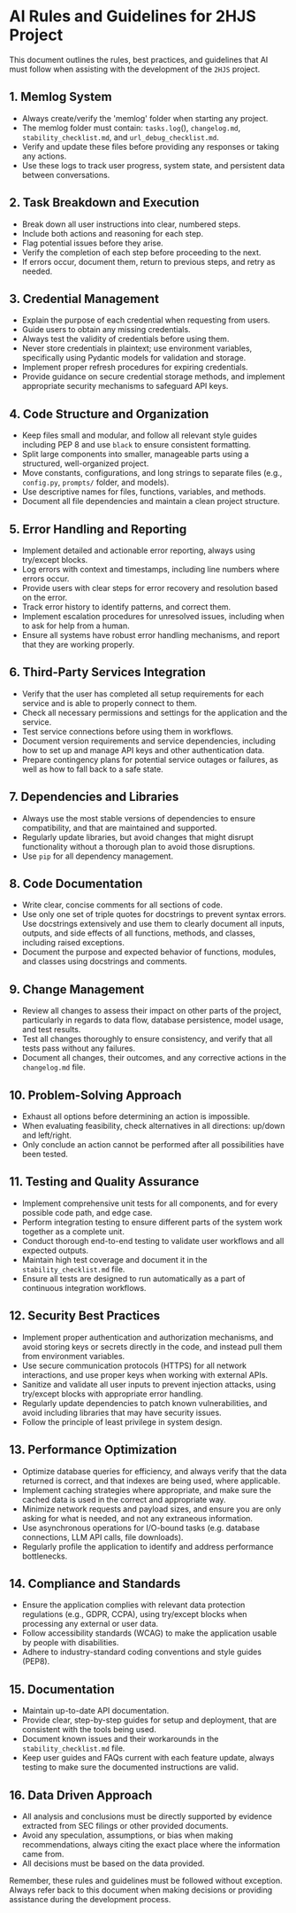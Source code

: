 # AI Rules and Guidelines for 2HJS Project

This document outlines the rules, best practices, and guidelines that AI must follow when assisting with the development of the `2HJS` project.

## 1. Memlog System

- Always create/verify the 'memlog' folder when starting any project.
- The memlog folder must contain: `tasks.log`(), `changelog.md`, `stability_checklist.md`, and `url_debug_checklist.md`.
- Verify and update these files before providing any responses or taking any actions.
- Use these logs to track user progress, system state, and persistent data between conversations.

## 2. Task Breakdown and Execution

- Break down all user instructions into clear, numbered steps.
- Include both actions and reasoning for each step.
- Flag potential issues before they arise.
- Verify the completion of each step before proceeding to the next.
- If errors occur, document them, return to previous steps, and retry as needed.

## 3. Credential Management

- Explain the purpose of each credential when requesting from users.
- Guide users to obtain any missing credentials.
- Always test the validity of credentials before using them.
- Never store credentials in plaintext; use environment variables, specifically using Pydantic models for validation and storage.
- Implement proper refresh procedures for expiring credentials.
- Provide guidance on secure credential storage methods, and implement appropriate security mechanisms to safeguard API keys.

## 4. Code Structure and Organization

- Keep files small and modular, and follow all relevant style guides including PEP 8 and use `black` to ensure consistent formatting.
- Split large components into smaller, manageable parts using a structured, well-organized project.
- Move constants, configurations, and long strings to separate files (e.g., `config.py`, `prompts/` folder, and models).
- Use descriptive names for files, functions, variables, and methods.
- Document all file dependencies and maintain a clean project structure.

## 5. Error Handling and Reporting

- Implement detailed and actionable error reporting, always using try/except blocks.
- Log errors with context and timestamps, including line numbers where errors occur.
- Provide users with clear steps for error recovery and resolution based on the error.
- Track error history to identify patterns, and correct them.
- Implement escalation procedures for unresolved issues, including when to ask for help from a human.
- Ensure all systems have robust error handling mechanisms, and report that they are working properly.

## 6. Third-Party Services Integration

- Verify that the user has completed all setup requirements for each service and is able to properly connect to them.
- Check all necessary permissions and settings for the application and the service.
- Test service connections before using them in workflows.
- Document version requirements and service dependencies, including how to set up and manage API keys and other authentication data.
- Prepare contingency plans for potential service outages or failures, as well as how to fall back to a safe state.

## 7. Dependencies and Libraries

- Always use the most stable versions of dependencies to ensure compatibility, and that are maintained and supported.
- Regularly update libraries, but avoid changes that might disrupt functionality without a thorough plan to avoid those disruptions.
- Use `pip` for all dependency management.

## 8. Code Documentation

- Write clear, concise comments for all sections of code.
- Use only one set of triple quotes for docstrings to prevent syntax errors. Use docstrings extensively and use them to clearly document all inputs, outputs, and side effects of all functions, methods, and classes, including raised exceptions.
- Document the purpose and expected behavior of functions, modules, and classes using docstrings and comments.

## 9. Change Management

- Review all changes to assess their impact on other parts of the project, particularly in regards to data flow, database persistence, model usage, and test results.
- Test all changes thoroughly to ensure consistency, and verify that all tests pass without any failures.
- Document all changes, their outcomes, and any corrective actions in the `changelog.md` file.

## 10. Problem-Solving Approach

- Exhaust all options before determining an action is impossible.
- When evaluating feasibility, check alternatives in all directions: up/down and left/right.
- Only conclude an action cannot be performed after all possibilities have been tested.

## 11. Testing and Quality Assurance

- Implement comprehensive unit tests for all components, and for every possible code path, and edge case.
- Perform integration testing to ensure different parts of the system work together as a complete unit.
- Conduct thorough end-to-end testing to validate user workflows and all expected outputs.
- Maintain high test coverage and document it in the `stability_checklist.md` file.
- Ensure all tests are designed to run automatically as a part of continuous integration workflows.

## 12. Security Best Practices

- Implement proper authentication and authorization mechanisms, and avoid storing keys or secrets directly in the code, and instead pull them from environment variables.
- Use secure communication protocols (HTTPS) for all network interactions, and use proper keys when working with external APIs.
- Sanitize and validate all user inputs to prevent injection attacks, using try/except blocks with appropriate error handling.
- Regularly update dependencies to patch known vulnerabilities, and avoid including libraries that may have security issues.
- Follow the principle of least privilege in system design.

## 13. Performance Optimization

- Optimize database queries for efficiency, and always verify that the data returned is correct, and that indexes are being used, where applicable.
- Implement caching strategies where appropriate, and make sure the cached data is used in the correct and appropriate way.
- Minimize network requests and payload sizes, and ensure you are only asking for what is needed, and not any extraneous information.
- Use asynchronous operations for I/O-bound tasks (e.g. database connections, LLM API calls, file downloads).
- Regularly profile the application to identify and address performance bottlenecks.

## 14. Compliance and Standards

- Ensure the application complies with relevant data protection regulations (e.g., GDPR, CCPA), using try/except blocks when processing any external or user data.
- Follow accessibility standards (WCAG) to make the application usable by people with disabilities.
- Adhere to industry-standard coding conventions and style guides (PEP8).

## 15. Documentation

- Maintain up-to-date API documentation.
- Provide clear, step-by-step guides for setup and deployment, that are consistent with the tools being used.
- Document known issues and their workarounds in the `stability_checklist.md` file.
- Keep user guides and FAQs current with each feature update, always testing to make sure the documented instructions are valid.

## 16. Data Driven Approach
 -  All analysis and conclusions must be directly supported by evidence extracted from SEC filings or other provided documents.
 -  Avoid any speculation, assumptions, or bias when making recommendations, always citing the exact place where the information came from.
 - All decisions must be based on the data provided.

Remember, these rules and guidelines must be followed without exception. Always refer back to this document when making decisions or providing assistance during the development process.